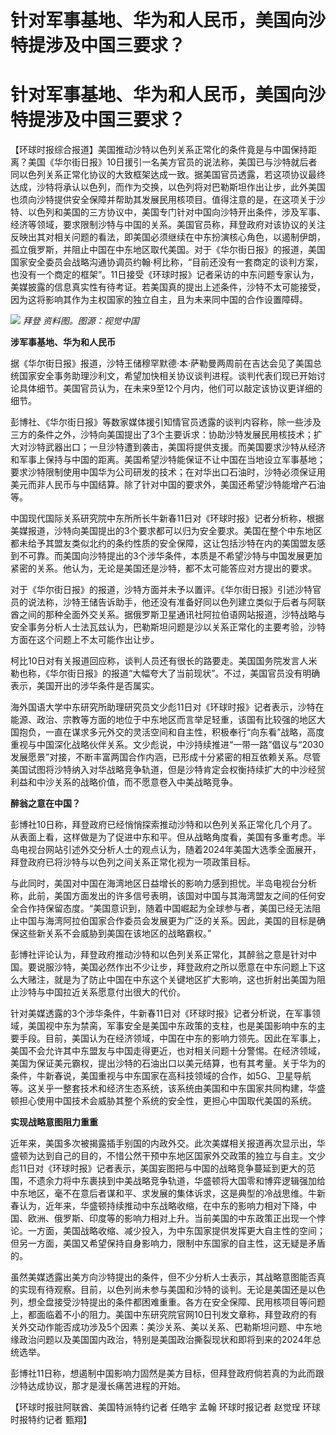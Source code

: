 # 针对军事基地、华为和人民币，美国向沙特提涉及中国三要求？

# 针对军事基地、华为和人民币，美国向沙特提涉及中国三要求？

【环球时报综合报道】美国推动沙特以色列关系正常化的条件竟是与中国保持距离？美国《华尔街日报》10日援引一名美方官员的说法称，美国已与沙特就后者同以色列关系正常化协议的大致框架达成一致。据美国官员透露，若这项协议最终达成，沙特将承认以色列，而作为交换，以色列将对巴勒斯坦作出让步，此外美国也须向沙特提供安全保障并帮助其发展民用核项目。值得注意的是，在这项关于沙特、以色列和美国的三方协议中，美国专门针对中国向沙特开出条件，涉及军事、经济等领域，要求限制沙特与中国的关系。美国官员称，拜登政府对该协议的关注反映出其对相关问题的看法，即美国必须继续在中东扮演核心角色，以遏制伊朗，孤立俄罗斯，并阻止中国在中东地区取代美国。对于《华尔街日报》的报道，美国国家安全委员会战略沟通协调员约翰·柯比称，“目前还没有一套商定的谈判方案，也没有一个商定的框架”。11日接受《环球时报》记者采访的中东问题专家认为，美媒披露的信息真实性有待考证。若美国真的提出上述条件，沙特不太可能接受，因为这将影响其作为主权国家的独立自主，且为未来同中国的合作设置障碍。

![](https://inews.gtimg.com/om_bt/OUS2XSNkMGC3OHZ2wrlaj4GPOsVIfwEXJwih0LvxJKkaIAA/1000)
_拜登 资料图。图源：视觉中国_

**涉军事基地、华为和人民币**

据《华尔街日报》报道，沙特王储穆罕默德·本·萨勒曼两周前在吉达会见了美国总统国家安全事务助理沙利文，希望加快相关协议谈判进程。谈判代表们现已开始讨论具体细节。美国官员认为，在未来9至12个月内，他们可以敲定该协议更详细的细节。

彭博社、《华尔街日报》等数家媒体援引知情官员透露的谈判内容称，除一些涉及三方的条件之外，沙特向美国提出了3个主要诉求：协助沙特发展民用核技术；扩大对沙特武器出口；一旦沙特遭到袭击，美国将提供支援。而美国要求沙特从经济和军事上保持与中国的距离。美国希望沙特能保证不让中国在当地设立军事基地；要求沙特限制使用中国华为公司研发的技术；在对华出口石油时，沙特必须保证用美元而非人民币与中国结算。除了针对中国的要求外，美国还希望沙特能增产石油等。

中国现代国际关系研究院中东所所长牛新春11日对《环球时报》记者分析称，根据美媒报道，沙特向美国提出的3个要求都可以归为安全要求。美国在整个中东地区都未给予其盟友类似北约的条约性质的安全保障，这让包括沙特在内的美国盟友感到不可靠。而美国向沙特提出的3个涉华条件，本质是不希望沙特与中国发展更加紧密的关系。他认为，无论是美国还是沙特，都不太可能答应对方提出的要求。

对于《华尔街日报》的报道，沙特方面并未予以置评。《华尔街日报》引述沙特官员的说法称，沙特王储告诉助手，他还没有准备好同以色列建立类似于后者与阿联酋之间的那种全面外交关系。据俄罗斯卫星通讯社阿拉伯语网站报道，沙特战略与安全事务分析人士法瓦兹认为，巴勒斯坦问题是沙以关系正常化的主要考验，沙特方面在这个问题上不太可能作出让步。

柯比10日对有关报道回应称，谈判人员还有很长的路要走。美国国务院发言人米勒也称，《华尔街日报》的报道“大幅夸大了当前现状”。不过，美国官员没有明确表示，美国开出的涉华条件是否属实。

海外国语大学中东研究所助理研究员文少彪11日对《环球时报》记者表示，沙特在能源、政治、宗教等方面的地位于中东地区而言举足轻重，该国有比较强的地区大国抱负，一直在谋求多元外交的灵活空间和自主性，积极奉行“向东看”战略，高度重视与中国深化战略伙伴关系。文少彪说，中沙持续推进“一带一路”倡议与“2030发展愿景”对接，不断丰富两国合作内涵，已形成十分紧密的相互依赖关系。尽管美国试图将沙特纳入对华战略竞争轨道，但是沙特肯定会权衡持续扩大的中沙经贸利益和中沙关系的战略价值，而不愿意卷入中美战略竞争。

**醉翁之意在中国？**

彭博社10日称，拜登政府已经悄悄探索推动沙特和以色列关系正常化几个月了。从表面上看，这样做是为了促进中东和平。但从战略角度看，美国有多重考虑。半岛电视台网站引述外交分析人士的观点认为，随着2024年美国大选季全面展开，拜登政府已将沙特与以色列之间关系正常化视为一项政策目标。

与此同时，美国对中国在海湾地区日益增长的影响力感到担忧。半岛电视台分析称，此前，美国方面发出的许多信号表明，该国对中国与其海湾盟友之间的任何安全合作持保留态度。“美国意识到，随着中国崛起为全球参与者，美国已经无法阻止中国与海湾阿拉伯国家合作委员会发展更为广泛的关系。因此，美国的目标是确保这些新关系不会威胁到美国在该地区的战略霸权。”

彭博社评论认为，拜登政府推动沙特和以色列关系正常化，其醉翁之意是针对中国。要说服沙特，美国必然作出不少让步，拜登政府之所以愿意在中东问题上下这么大赌注，就是为了防止中国在中东这个关键地区扩大影响，这也折射出美国为阻止沙特与中国拉近关系愿意付出很大的代价。

针对美媒透露的3个涉华条件，牛新春11日对《环球时报》记者分析说，在军事领域，美国视中东为禁脔，军事安全是美国中东政策的支柱，也是美国影响中东的主要手段。目前，美国认为在经济领域，中国在中东的影响力领先。因此在军事上，美国不会允许其中东盟友与中国走得更近，也对相关问题十分警惕。在经济领域，美国为保证美元霸权，提出沙特的石油出口以美元结算，也有其考量。关于华为的条件，牛新春说，美国重视与中东国家在高科技领域的合作，如5G、卫星导航等。这关乎一整套技术和经济生态系统，该系统由美国和中东国家共同构建，华盛顿担心使用中国技术会威胁其整个系统的安全性，更担心中国取代美国的系统。

**实现战略意图阻力重重**

近年来，美国多次被揭露插手别国的内政外交。此次美媒相关报道再次显示出，华盛顿为达到自己的目的，不惜公然干预中东地区国家外交政策的独立与自主。文少彪11日对《环球时报》记者表示，美国妄图把与中国的战略竞争蔓延到更大的范围，不遗余力将中东裹挟到中美战略竞争轨道，华盛顿将大国零和博弈逻辑强加给中东地区，毫不在意后者谋和平、求发展的集体诉求，这是典型的冷战思维。牛新春认为，近年来，华盛顿持续推动中东战略收缩，在中东的影响力相对下降，中国、欧洲、俄罗斯、印度等的影响力相对上升。当前美国的中东政策正出现一个悖论。一方面，美国战略收缩、减少投入，为中东国家提供发挥更大自主性的空间；但另一方面，美国又希望保持自身影响力，限制中东国家的自主性，这无疑是矛盾的。

虽然美媒透露出美方向沙特提出的条件，但不少分析人士表示，其战略意图能否真的实现有待观察。目前，以色列尚未参与美国和沙特的谈判。无论是美国还是以色列，想全盘接受沙特提出的条件都困难重重。各方在安全保障、民用核项目等问题上，都面临着不小的阻力。美国中东研究院官网10日刊发文章称，拜登政府的有关外交动作能否成功涉及5个因素：美沙关系、美以关系、巴勒斯坦问题、中东地缘政治问题以及美国国内政治，特别是美国政治撕裂现状和即将到来的2024年总统选举。

彭博社11日称，想遏制中国影响力固然是美方目标，但拜登政府倘若真的为此而跟沙特达成协议，那才是漫长痛苦进程的开始。

【环球时报驻阿联酋、美国特派特约记者 任皓宇 孟翰 环球时报记者 赵觉珵 环球时报特约记者 甄翔】

